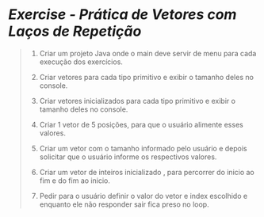 # _Exercise - Prática de Vetores com Laços de Repetição_

> 1. Criar um projeto Java onde o main deve servir de menu para cada execução dos exercícios.
> 
> 2. Criar vetores para cada tipo primitivo e exibir o tamanho deles no console.
> 
> 3. Criar vetores inicializados para cada tipo primitivo e exibir o tamanho deles no console.
> 
> 4. Criar 1 vetor de 5 posições, para que o usuário alimente esses valores.
>
> 5. Criar um vetor com o tamanho informado pelo usuário e depois solicitar que o usuário informe os respectivos valores.
>
> 6. Criar um vetor de inteiros inicializado , para percorrer do inicio ao fim e do fim ao inicio.
>
> 7. Pedir para o usuário definir o valor do vetor e index escolhido e enquanto ele não responder sair fica preso no loop.
>
